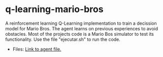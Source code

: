 # q-learning-mario-bros
A reinforcement learning Q-Learning implementation to train a decission model for Mario Bros. The agent learns on previous experiences to avoid obstacles. Most of the projects code is a Mario Bos simulator to test its functionality. Use the file "ejecutar.sh" to run the code.

  - Files: [Link to agent file.](src/ch/idsia/agents/controllers/QBot.java)
